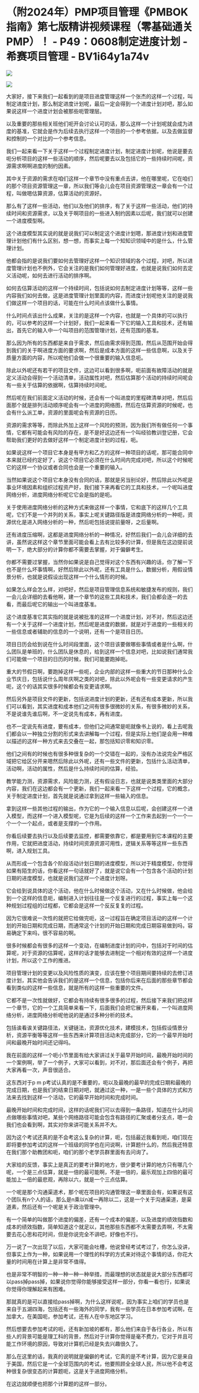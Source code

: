 # （附2024年）PMP项目管理《PMBOK指南》第七版精讲视频课程（零基础通关PMP）！ - P49：0608制定进度计划 - 希赛项目管理 - BV1i64y1a74v

![](img/37cfbbf6ed2ce97a2e3c72537f647538_0.png)

![](img/37cfbbf6ed2ce97a2e3c72537f647538_1.png)

大家好，接下来我们一起看到的是项目进度管理这样一个张杰的这样一个过程，叫制定进度计划，那么制定进度计划呢，最后一定会得到一个进度计划对吧，那么如果说这样一个进度计划会被那些呃管理层。

以及重要的那些相关班他们呃开会讨论认可的话，那么这样一个计划呢就会成为进度的基准，它就会是作为后续去执行这样一个项目的一个参考依据，以及去做监督和控制的一个对比的一个参考信息。

我们一起来看一下关于这样一个过程制定进度计划，制定进度计划呢，他说是要去呃分析项目的这样一些活动的顺序，然后呢要去以及包括它的一些持续时间呢，资源需求啊啊进度的制约因素。

其中关于资源的需求在咱们这样一个章节中没有重点去讲，他在哪里呢，它在咱们的那个项目资源管理这一章，所以我们等会儿会在项目资源管理这一章会有一个过程，叫做嗯估算资源，估算活动的资源好。

那么有了这样一些活动，他们以及他们的排序，有了关于这样一些活动，他们的持续时间和资源需求，以及关于啊项目的一些进入制约因素以后呢，我们就可以创建一个进度模型啊。

这个进度模型其实说的就是说我们可以制定这个进度计划嗯，那进度计划和进度管理计划他们有什么区别，想一想，而事实上每一个知知识领域中的是什么，什么管理计划。

他都会指的是说我们要如何去管理好这样一个知识领域的各个过程，对吧，所以进度管理计划也不例外，它会关注的是我们如何管理好进度，也就是说我们如何去定义活动呢，如何去进行活动的排序啊。

如何去估算活动的这样一个持续时间，包括说如何去制定进度计划等等，这样一些内容我们如何去做，这是进度管理计划里面的内容，而进度计划呢他关注的是说我们做这样一个项目的话，可能在什么时间点该做什么事情。

什么时间点该出什么成果，关注的是这样一个内容，也就是一个具体的可以执行的，可以参考的这样一个计划好，我们一起来看一下它的输入工具和技术，还有输出，首先它的输入中一个叫项目的范围管理计划，还有范围的基准。

那么因为所有的东西都是来自于需求，然后由需求得到范围，然后从范围开始会得到我们的关于啊进度方面的要求啊，然后是成本方面的这样一些信息啊，以及关于质量方面的内容，所以呢他们会做一个很重要的输入信息呃。

除此以外呢还有若干的项目文件，这边可以看到很多啊，呃前面有故障活动的就是定义活动会得到一个活动清单，活动属性对吧，然后估算那个活动的持续时间呢会有一些关于估算的依据啊，估算持续时间呢。

然后呢在我们前面定义活动的时候，还会有一个叫进度的里程碑清单对吧，然后后面那个就是排列活动顺序呢会有一个进度的网络图，然后在估算资源的时候呢，也会有什么派工单，资源的里面呢会有资源的日历。

资源的需求等等，而除此外加上这样一个风险的预测，因为我们所有做任何一个事情，它都有可能会有风险的存在，是不是好这边还有一个叫经验教训登记册，它会帮助我们更好的去做好这样一个制定进度计划的过程，呃。

如果说这样一个项目它本身是有甲方和乙方的这样一种项目的话呢，那可能合同中本来就已经约定好了，说这个项目它必须在什么时间内完成对吧，所以这个时候呢它的这样一个协议或者合同也会是一个重要的输入。

当然如果说这个项目它本身没有合同的话，那就是另当别论好，然后除此以外呢是事业环境因素和组织过程资产好，我们接下来再看它的工具和技术，一个呢叫进度网络分析，进度网络分析呢它它会是指的是呃。

关于使用进度网络分析的这种方式来做这样一个事情，它和底下的这样几个工具呢，它们不是一个并列的关系，事实上呢关键路径版是进度网络分析的一种呃，资源优化是进入网络分析的一种，然后呃包括说提前量呀，之后量啊。

还有进度压缩啊，这都是进度网络分析的一种情况，好然后我们一会儿会详细的去讲，虽然说这样这个章节里面可能会看上去有比较多的计算，但是我在这边提前说明一下，绝大部分的计算你都不需要去掌握，对于偏僻考生。

你都不需要过掌握，当然你如果说是自己觉得对这个东西有兴趣的话，你了解一下也不是什么坏事情啊，好然后除此以外呢，还有工具是什么，数据分析，用假设情景分析，也就是说假设出现这样一个什么情形的时候。

如果怎么样会怎么样，对吧好，然后是项目管理信息系统和敏捷发布的规则，我们一会儿会详细的去看他啊，建一个章节的这些工具和技术，我们会都会逐一的去看，而最后呢它的输出一个叫进度基准。

这个进度基准它其实指的就是说被批准的这样一个进度计划，对不对，然后这边还有一个关于这样一个进度计划，然后呢是进度的数据，就是对于进度的一些相关的一些信息或者辅助的信息的一个说明，还有一个是项目日历。

项目日历会给到说在什么时间段里面，这个项目该要做哪些事情或者是什么啊，什么团队是单班的，什么团队是休息的，给到这样一个信息对吧，比如说我们通常我们可能做一个项目的日历的时候，我们可能要跑掉呃。

重大的节假日啊，要跑掉这样一些呃，企业内部的这样一些重大的节日那种什么企业节庆日，包括说什么周年庆啊之类的对吧，除此以外呢会有一些变更请求的产生呃，这个的话其实很多时候都会有变更请求啊。

然后另外是项目文件的更新，包括说进度计划的更新，还有还有成本更新，所以我们可以看到，其实进度和成本他们之间有很多很微妙的关系，有很多微妙的关系，不是说谁先谁后啊，不一定说先有成本，再有进度。

也不一定说先有进度，要有成本，但他们之间通常是呃就像书上说的，看上去呢我们都会以一种独立分割的形式来去讲解每一个过程，但是实际上他们是会用一种难以描述的这样一种方式来去交叠在一起，那包括知识零和知识零。

他们之间有的时候也有很多种很复杂的一个交错在一起的，没有办法说完全严格区域把它给区分开来嗯然后除此以外呢，还有一些文件的更新，包括什么活动清单，活动啊，活动的属性，然后是什么持续时间的估算，经验。

教学能力测，资源需求，风险能力测，还有假设日志，也就是说类类里面的大部分内容，我们在这边都会有一个更新，我们一起来看一下这样一个过程，它的概念，关于制定进度计划，首先就是说通过拿到这样一些输入的信息。

拿到这样一些其他过程的输出，作为它的一个输入信息以后呢，会创建这样一个进入模型，而这样一个进入模型呢，它是为后续的这样一个工作来去起到一个一个一个一个一个起点，或者是支撑的一个作用。

你看后续要去执行以及后续要去监控，都需要依靠它，都是要用到它本课程的主要作用，它就把进度活动，持续时间资源资源可用性，逻辑关系等等这样一些东西啊，进入规划工具。

从而形成一个包含各个阶段活动计划日期的进度模型，所以对于精度模型，你觉得如果有陌生的话，你看这样一句话就好了，就是说它会有一个包含各个活动的计划日期的进度模型，也就是说我们这样一个进度计划呀。

它会给到说具体的这个活动，他在什么时候做这个活动，又在什么时候做，他会给到一个这样的信息呃，编制进入计划往往是一个反复进行的过程，事实上每一个这种规划过程组的过程都，它都会是这样一个反反复复的过程。

因为它很难说一次性的就把它给做完呃，这一过程旨在确定项目活动的这样一个计划的开始日期和完成日期，而通常这个计划的开始日期和完成日期容易做到吗，容易确定下来吗，很不容易的啊。

很多时候都会有很多的这样一个变动，在编制进度计划的问中，包括对于时间的估算呢，对于资源的估算呢，这样的话才能够去进制定一个相对有效的这样一个进度计划，所以这个工作的推进。

项目管理计划的变更以及风险性质的演变，应该在整个项目期间要持续的去修订进度计划，其实他会告诉我们的是这样一个信息，包括你后来在后面的那些章节都会看到类似的这样一些信息，就是所有的这样一些重要的文件。

它都不是一次性就做好，它都会有持续有很多很多的过程，然后接下来我们把这样一个章节，它的一个工具简单来看一下，后面我们会把它展开来看，一个叫进度网络分析，进度网络分析呢他说的是通过多种分析的技术。

包括诶看诶关键路径法，关键链法，资源优化技术，建模技术，包括假设情景分析，资源平衡等等这样一些东西来计算项目活动未完成部分，它的一个最早开始时间和最晚开始时间还记得吗。

我在前面的这样一个呃小节里面有给大家讲过关于最早开始时间，最晚开始时间的一个案例啊，举了一个例子，大家可以看到，对不对，那后面还会有个例子，再把大家再看一次，声音很适合。

这东西对于p m p考试认真的是不重要的，呃以及最晚的最早的完成日期和最晚的完成日期，也是我们的结束日期对吧，就通过这一种，一是一些个具体的方式和方法来去找到这样一个活动，它的最早开始时间和完成时间。

最晚开始时间和完成时间，这样的话呢我们可以去得到一条路径，知道在什么时间点做哪些事情对吧，某些个网络路径可能会包含有路径的汇聚或者分支点，嗯一会我们也会看到啊，其实对你来讲可能关系并不大。

因为这个考试还真的是不会考这么复杂的计算，呃，包括最近我看到呃，咱们现在即将要参加考试的这样一个班级的同学也在问说啊，计算题什么的，然后我还特意在我们那个助教团和呃，咱们的那个老学员群里面有去问询了。

大家给的反馈，事实上是真正的要考计算的地方，很少要考计算的地方只有哪几个呢，一个是三点估算，就是一倍的最可能啊，不是一倍的，最乐观加上四倍的最可能加上一倍的最悲观，再除以六，就是一个三点估算。

一个呢是那个沟通渠道术，那个呢在项目的沟通管理这一章里面会有，如果说有这个团队有n个人的话，那么是n乘以n减一再除以二，这是一个关于沟通渠道，是渠道素，然后还有一个呢是关于政治管理中。

有一个简单的叫做那个进度的偏差，还有一个成本的偏差，以及进度的绩效指数和成本的绩效指数，简单知道这个就足以，其他那些东西都不太需要去弄啊，不太需要去花心思和花时间，但是你说完全不讲吧，好像也不行。

万一说了一次出现了以后，大家可能会吐槽，他说曾经考试考过了，你怎么没讲，但事实上作为一种，如果说用一个理性的科学的方式来对待这个事情的话，你花大量的时间用在计算上是非常不值得。

也是非常不明智的一种一种一种一种举措，而最理想的状态就是说大部分东西都可以pass掉pass掉，如果说你觉得你能够接受这样一部分，你看一看也行，如果说你觉得你理解起来有困难。

那就真的是可以直接给pass掉啊，为什么这样说呢，因为事实上咱们的学员也是来自于五湖四海，包括还有一些海外的同学，我有一些学员在日本参加考试啊，在加拿大，在美国呃，参加考试，还有人在中东地区学习。

然后想要去参加考试的呃，还有新加坡的都有，那么他们来自于各行各业，所以有些人的背景可能是理工科的背景，然后对于计算你觉得是毫不费力，它对于并且可能工作环境的原因，导致对计算机已经是失去兴趣很久了。

那么在这里的话，我真的说明就是偏僻的考试，它真的是不考计算，因为它是来自于美国，然后它是一个全球范围内的考试，他要照顾全全球人民，所以他不会考这种很复杂很变态的计算题呃，这是关于进度网络分析。

在这边就顺便也把那个计算题的这样一部分。